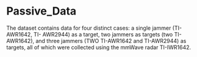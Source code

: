 # Passive_Data
The dataset contains data for four distinct cases: a single jammer (TI-AWR1642, TI- AWR2944) as a target, two jammers as targets (two TI-AWR1642), and three jammers (TWO TI-AWR1642 and TI-AWR2944) as targets, all of which were collected using the mmWave radar TI-IWR1642. 

